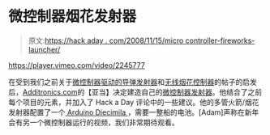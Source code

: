 # 微控制器烟花发射器

> 原文:[https://hack aday . com/2008/11/15/micro controller-fireworks-launcher/](https://hackaday.com/2008/11/15/microcontroller-fireworks-launcher/)

<https://player.vimeo.com/video/2245777>

</div> <p>在受到我们之前关于<a href="http://hackaday.com/2008/10/14/microcontroller-powered-missile-launch-controller/">微控制器驱动的导弹发射器</a>和<a href="http://hackaday.com/2008/03/24/wireless-fireworks-controller/">无线烟花控制器</a>的帖子的启发后，<a href="http://www.addictronics.com" target="_blank">Additronics.com</a>的【亚当】决定建造自己的<a href="http://www.addictronics.com/projects/microcontroller-launcher" target="_blank">微控制器发射器</a>。他结合了之前每个项目的元素，并加入了 Hack a Day 评论中的一些建议。他的多管火箭/烟花发射器配置了一个<a href="http://www.arduino.cc/en/Main/ArduinoBoardDiecimila" target="_blank"> Arduino Diecimila </a>，需要一整船的电池。[Adam]声称在新年会有另一个微控制器运行的视频，我们非常期待观看。</p> </body> </html>